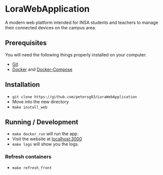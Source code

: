 # LoraWebApplication
A modern web platform intended for INSA students and teachers to manage their connected devices on the campus area.

## Prerequisites

You will need the following things properly installed on your computer.

* [Git](http://git-scm.com/)
* [Docker](https://docs.docker.com/engine/installation/) and [Docker-Compose](https://docs.docker.com/compose/install/)

## Installation

* `git clone https://github.com/petersg83/LoraWebApplication`
* Move into the new directory
* `make install_web`

## Running / Development

* `make docker_run` will run the app.
* Visit the website at [localhost:3000](localhost:3000)
* `make logs` will show you the logs.

### Refresh containers

* `make refresh_front`

